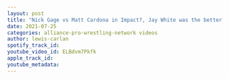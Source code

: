 ```yaml
---
layout: post
title: "Nick Gage vs Matt Cardona in Impact?, Jay White was the better Slammiversary option than Andrade"
date: 2021-07-25
categories: alliance-pro-wrestling-network videos
author: lewis-carlan
spotify_track_id: 
youtube_video_id: ELBdvm7Pkfk
apple_track_id: 
youtube_metadata: 
---
```

